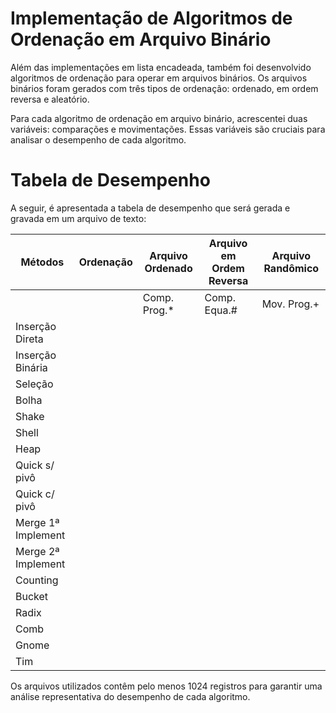 # Implementação de Algoritmos de Ordenação em Arquivo Binário

Além das implementações em lista encadeada, também foi desenvolvido algoritmos de ordenação para operar em arquivos binários. Os arquivos binários foram gerados com três tipos de ordenação: ordenado, em ordem reversa e aleatório.

Para cada algoritmo de ordenação em arquivo binário, acrescentei duas variáveis: comparações e movimentações. Essas variáveis são cruciais para analisar o desempenho de cada algoritmo.

# Tabela de Desempenho

A seguir, é apresentada a tabela de desempenho que será gerada e gravada em um arquivo de texto:

|Métodos|Ordenação|Arquivo Ordenado|Arquivo em Ordem Reversa|Arquivo Randômico|
|---|---|---|---|---|
| | |Comp. Prog.*|Comp. Equa.#|Mov. Prog.+|Mov. Equa.-|Tempo Comp. Prog.|Tempo Comp. Equa.|Mov. Prog.|Mov. Equa.|Tempo|
|Inserção Direta||||||||
|Inserção Binária||||||||
|Seleção||||||||
|Bolha||||||||
|Shake||||||||
|Shell||||||||
|Heap||||||||
|Quick s/ pivô||||||||
|Quick c/ pivô||||||||
|Merge 1ª Implement||||||||
|Merge 2ª Implement||||||||
|Counting||||||||
|Bucket |||||||
|Radix||||||||
|Comb||||||||
|Gnome||||||||
|Tim||||||||

Os arquivos utilizados contêm pelo menos 1024 registros para garantir uma análise representativa do desempenho de cada algoritmo.